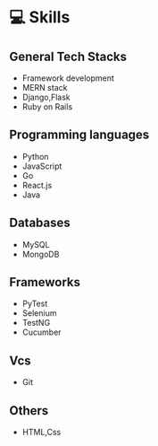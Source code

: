 # 💻 Skills

## General Tech Stacks

- Framework development
- MERN stack
- Django,Flask
- Ruby on Rails

## Programming languages

- Python
- JavaScript
- Go
- React.js
- Java

## Databases

- MySQL
- MongoDB

## Frameworks

- PyTest
- Selenium
- TestNG
- Cucumber

## Vcs

- Git

## Others

- HTML,Css
